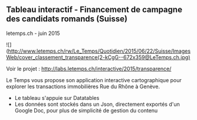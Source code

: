 ## Tableau interactif - Financement de campagne des candidats romands (Suisse)
letemps.ch - juin 2015



![](http://www.letemps.ch/rw/Le_Temps/Quotidien/2015/06/22/Suisse/ImagesWeb/cover_classement_transparence(2-kCgG--672x359@LeTemps.ch.jpg)

Voir le projet : http://labs.letemps.ch/interactive/2015/transparence/

Le Temps vous propose son application interactive cartographique pour explorer les transactions immobilières Rue du Rhône à Genève.

- Le tableau s'appuie sur Datatables
- Les données sont stockés dans un Json, directement exportés d'un Google Doc, pour plus de simplicité de gestion du contenu




